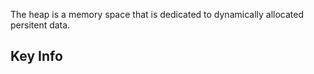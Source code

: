 The heap is a memory space that is dedicated to dynamically allocated persitent data. 



## Key Info
